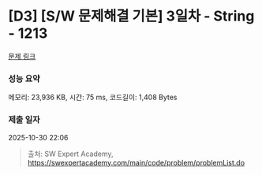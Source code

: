 # [D3] [S/W 문제해결 기본] 3일차 - String - 1213 

[문제 링크](https://swexpertacademy.com/main/code/problem/problemDetail.do?contestProbId=AV14P0c6AAUCFAYi) 

### 성능 요약

메모리: 23,936 KB, 시간: 75 ms, 코드길이: 1,408 Bytes

### 제출 일자

2025-10-30 22:06



> 출처: SW Expert Academy, https://swexpertacademy.com/main/code/problem/problemList.do